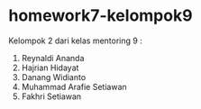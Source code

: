 # homework7-kelompok9

Kelompok 2 dari kelas mentoring 9 :
1. Reynaldi Ananda
2. Hajrian Hidayat
3. Danang Widianto
4. Muhammad Arafie Setiawan
5. Fakhri Setiawan
